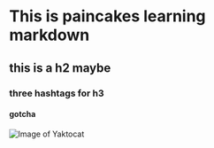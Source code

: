 # This is paincakes learning markdown
## this is a h2 maybe
### three hashtags for h3
#### gotcha

![Image of Yaktocat](https://octodex.github.com/images/yaktocat.png)
